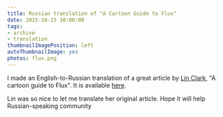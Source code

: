 ```yaml
---
title: Russian translation of "A Cartoon Guide to Flux"
date: 2015-10-15 10:00:00
tags:
- archive
- translation
thumbnailImagePosition: left
autoThumbnailImage: yes
photos: flux.png
---
```


I made an English-to-Russian translation of a great article by [Lin Clark](https://twitter.com/linclark), "A cartoon guide to Flux". It is available [here](https://medium.com/russian/%D1%80%D1%83%D0%BA%D0%BE%D0%B2%D0%BE%D0%B4%D1%81%D1%82%D0%B2%D0%BE-%D0%BF%D0%BE-flux-%D0%B2-%D0%BA%D0%B0%D1%80%D1%82%D0%B8%D0%BD%D0%BA%D0%B0%D1%85-d59c03562ea).
<!-- more -->
Lin was so nice to let me translate her original article. Hope it will help Russian-speaking community